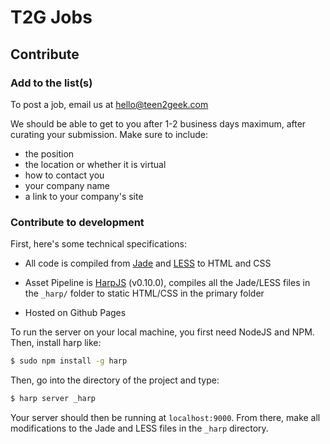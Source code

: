 # T2G Jobs

## Contribute

### Add to the list(s)

To post a job, email us at hello@teen2geek.com

We should be able to get to you after 1-2 business days maximum, after curating your submission. Make sure to include:

* the position
* the location or whether it is virtual
* how to contact you
* your company name
* a link to your company's site

### Contribute to development

First, here's some technical specifications:

* All code is compiled from [Jade](http://jade-lang.com) and [LESS](http://lesscss.org) to HTML and CSS

* Asset Pipeline is [HarpJS](http://harpjs.com) (v0.10.0), compiles all the Jade/LESS files in the ```_harp/``` folder to static HTML/CSS in the primary folder

* Hosted on Github Pages

To run the server on your local machine, you first need NodeJS and NPM. Then, install harp like:

```bash
$ sudo npm install -g harp
```

Then, go into the directory of the project and type:

```bash
$ harp server _harp
```

Your server should then be running at ```localhost:9000```. From there, make all modifications to the Jade and LESS files in the ```_harp``` directory.

